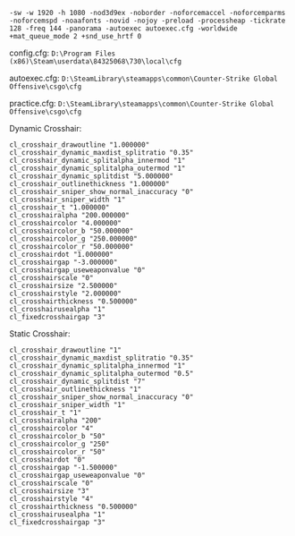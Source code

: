 ```
-sw -w 1920 -h 1080 -nod3d9ex -noborder -noforcemaccel -noforcemparms -noforcemspd -noaafonts -novid -nojoy -preload -processheap -tickrate 128 -freq 144 -panorama -autoexec autoexec.cfg -worldwide +mat_queue_mode 2 +snd_use_hrtf 0
```

config.cfg: `D:\Program Files (x86)\Steam\userdata\84325068\730\local\cfg`

autoexec.cfg: `D:\SteamLibrary\steamapps\common\Counter-Strike Global Offensive\csgo\cfg`

practice.cfg: `D:\SteamLibrary\steamapps\common\Counter-Strike Global Offensive\csgo\cfg`

Dynamic Crosshair:

    cl_crosshair_drawoutline "1.000000"
    cl_crosshair_dynamic_maxdist_splitratio "0.35"
    cl_crosshair_dynamic_splitalpha_innermod "1"
    cl_crosshair_dynamic_splitalpha_outermod "1"
    cl_crosshair_dynamic_splitdist "5.000000"
    cl_crosshair_outlinethickness "1.000000"
    cl_crosshair_sniper_show_normal_inaccuracy "0"
    cl_crosshair_sniper_width "1"
    cl_crosshair_t "1.000000"
    cl_crosshairalpha "200.000000"
    cl_crosshaircolor "4.000000"
    cl_crosshaircolor_b "50.000000"
    cl_crosshaircolor_g "250.000000"
    cl_crosshaircolor_r "50.000000"
    cl_crosshairdot "1.000000"
    cl_crosshairgap "-3.000000"
    cl_crosshairgap_useweaponvalue "0"
    cl_crosshairscale "0"
    cl_crosshairsize "2.500000"
    cl_crosshairstyle "2.000000"
    cl_crosshairthickness "0.500000"
    cl_crosshairusealpha "1"
    cl_fixedcrosshairgap "3"

Static Crosshair:

    cl_crosshair_drawoutline "1"
    cl_crosshair_dynamic_maxdist_splitratio "0.35"
    cl_crosshair_dynamic_splitalpha_innermod "1"
    cl_crosshair_dynamic_splitalpha_outermod "0.5"
    cl_crosshair_dynamic_splitdist "7"
    cl_crosshair_outlinethickness "1"
    cl_crosshair_sniper_show_normal_inaccuracy "0"
    cl_crosshair_sniper_width "1"
    cl_crosshair_t "1"
    cl_crosshairalpha "200"
    cl_crosshaircolor "4"
    cl_crosshaircolor_b "50"
    cl_crosshaircolor_g "250"
    cl_crosshaircolor_r "50"
    cl_crosshairdot "0"
    cl_crosshairgap "-1.500000"
    cl_crosshairgap_useweaponvalue "0"
    cl_crosshairscale "0"
    cl_crosshairsize "3"
    cl_crosshairstyle "4"
    cl_crosshairthickness "0.500000"
    cl_crosshairusealpha "1"
    cl_fixedcrosshairgap "3"